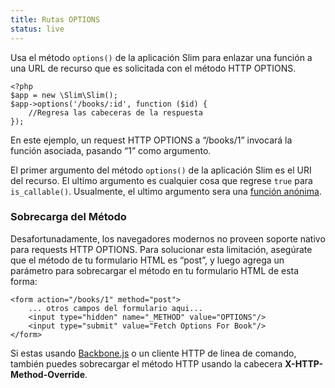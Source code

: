 ```yaml
---
title: Rutas OPTIONS
status: live
---
```


Usa el método `options()` de la aplicación Slim para enlazar una función a una URL de recurso 
que es solicitada con el método HTTP OPTIONS.

    <?php
    $app = new \Slim\Slim();
    $app->options('/books/:id', function ($id) {
        //Regresa las cabeceras de la respuesta
    });

En este ejemplo, un request HTTP OPTIONS a “/books/1” invocará la función asociada, pasando “1” como 
argumento.

El primer argumento del método `options()` de la aplicación Slim es el URI del recurso. El ultimo argumento es 
cualquier cosa que regrese `true` para `is_callable()`. Usualmente, el ultimo argumento sera una 
[función anónima][anon-func].

### Sobrecarga del Método

Desafortunadamente, los navegadores modernos no proveen soporte nativo para requests HTTP OPTIONS. Para 
solucionar esta limitación, asegúrate que el método de tu formulario HTML es “post”, y luego agrega 
un parámetro para sobrecargar el método en tu formulario HTML de esta forma:

    <form action="/books/1" method="post">
        ... otros campos del formulario aqui...
        <input type="hidden" name="_METHOD" value="OPTIONS"/>
        <input type="submit" value="Fetch Options For Book"/>
    </form>

Si estas usando [Backbone.js][backbone] o un cliente HTTP de linea de comando, también puedes sobrecargar 
el método HTTP usando la cabecera **X-HTTP-Method-Override**.

[anon-func]: http://php.net/manual/en/functions.anonymous.php
[backbone]: http://documentcloud.github.com/backbone/
